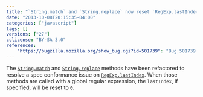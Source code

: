 ```yaml
---
title: "`String.match` and `String.replace` now reset `RegExp.lastIndex`"
date: "2013-10-08T20:15:35-04:00"
categories: ["javascript"]
tags: []
versions: ["27"]
cclicense: "BY-SA 3.0"
references:
    "https://bugzilla.mozilla.org/show_bug.cgi?id=501739": "Bug 501739 – String match and replace methods do not update global regexp lastIndex per ES3&5"
---
```

The [`String.match`](https://developer.mozilla.org/en-US/docs/Web/JavaScript/Reference/Global_Objects/String/match) and [`String.replace`](https://developer.mozilla.org/en-US/docs/Web/JavaScript/Reference/Global_Objects/String/replace) methods have been refactored to resolve a spec conformance issue on [`RegExp.lastIndex`](https://developer.mozilla.org/en-US/docs/Web/JavaScript/Reference/Global_Objects/RegExp/lastIndex). When those methods are called with a global regular expression, the `lastIndex`, if specified, will be reset to `0`.
